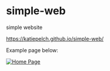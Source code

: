 # simple-web
simple website

https://katiepelch.github.io/simple-web/

Example page below:

<div class='tableauPlaceholder' id='viz1618399741370' style='position: relative'>
    <noscript>
        <a href='#'>
            <img alt='Home Page '
                src='https:&#47;&#47;public.tableau.com&#47;static&#47;images&#47;KP&#47;KP_20_08_09&#47;HomePage&#47;1_rss.png'
                style='border: none' />
        </a>
    </noscript><object class='tableauViz' style='display:none;'>
        <param name='host_url' value='https%3A%2F%2Fpublic.tableau.com%2F' />
        <param name='embed_code_version' value='3' />
        <param name='site_root' value='' />
        <param name='name' value='KP_20_08_09&#47;HomePage' />
        <param name='tabs' value='no' />
        <param name='toolbar' value='yes' />
        <param name='static_image'
            value='https:&#47;&#47;public.tableau.com&#47;static&#47;images&#47;KP&#47;KP_20_08_09&#47;HomePage&#47;1.png' />
        <param name='animate_transition' value='yes' />
        <param name='display_static_image' value='yes' />
        <param name='display_spinner' value='yes' />
        <param name='display_overlay' value='yes' />
        <param name='display_count' value='yes' />
        <param name='language' value='en' />
    </object>
</div>
<script type='text/javascript'>
    var divElement = document.getElementById('viz1618399741370'); var vizElement = divElement.getElementsByTagName('object')[0]; if (divElement.offsetWidth > 800) { vizElement.style.width = '1366px'; vizElement.style.height = '2027px'; } else if (divElement.offsetWidth > 500) { vizElement.style.width = '1366px'; vizElement.style.height = '2027px'; } else { vizElement.style.width = '100%'; vizElement.style.height = '1327px'; } var scriptElement = document.createElement('script'); scriptElement.src = 'https://public.tableau.com/javascripts/api/viz_v1.js'; vizElement.parentNode.insertBefore(scriptElement, vizElement);                
</script>
